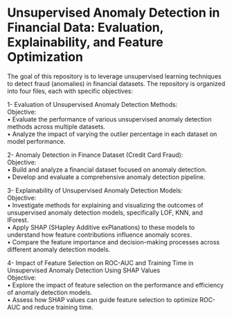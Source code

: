# Unsupervised Anomaly Detection in Financial Data: Evaluation, Explainability, and Feature Optimization

The goal of this repository is to leverage unsupervised learning techniques to detect fraud (anomalies) in financial datasets. The repository is organized into four files, each with specific objectives:

1- Evaluation of Unsupervised Anomaly Detection Methods:  
Objective:  
• Evaluate the performance of various unsupervised anomaly detection methods across multiple datasets.  
• Analyze the impact of varying the outlier percentage in each dataset on model performance.  

2- Anomaly Detection in Finance Dataset (Credit Card Fraud):  
Objective:  
• Build and analyze a financial dataset focused on anomaly detection.  
• Develop and evaluate a comprehensive anomaly detection pipeline.  

3- Explainability of Unsupervised Anomaly Detection Models:  
Objective:   
• Investigate methods for explaining and visualizing the outcomes of unsupervised anomaly detection models, specifically LOF, KNN, and IForest.  
• Apply SHAP (SHapley Additive exPlanations) to these models to understand how feature contributions influence anomaly scores.  
• Compare the feature importance and decision-making processes across different anomaly detection models.  

4- Impact of Feature Selection on ROC-AUC and Training Time in Unsupervised Anomaly Detection Using SHAP Values  
Objective:   
• Explore the impact of feature selection on the performance and efficiency of anomaly detection models.  
• Assess how SHAP values can guide feature selection to optimize ROC-AUC and reduce training time.  
